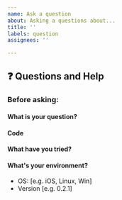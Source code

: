 ```yaml
---
name: Ask a question
about: Asking a questions about...
title: ''
labels: question
assignees: ''

---
```


## ❓ Questions and Help

### Before asking:
<!--
1. search the issues.
2. search the docs.
-->

<!-- If you still can't find what you need: -->

#### What is your question?

#### Code

<!-- Please paste a code snippet if your question requires it! -->

#### What have you tried?

#### What's your environment?

 - OS: [e.g. iOS, Linux, Win]
 - Version [e.g. 0.2.1]
